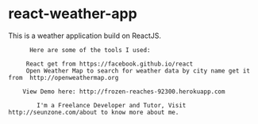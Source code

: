 # react-weather-app
This is a weather application build on ReactJS. 
        
          Here are some of the tools I used:
      
         React get from https://facebook.github.io/react 
         Open Weather Map to search for weather data by city name get it from  http://openweathermap.org
        
        View Demo here: http://frozen-reaches-92300.herokuapp.com
        
            I'm a Freelance Developer and Tutor, Visit http://seunzone.com/about to know more about me.
